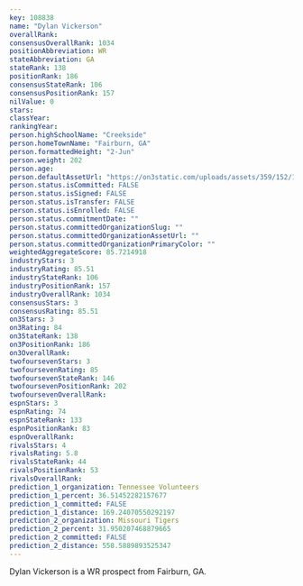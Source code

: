 ```yaml
---
key: 108838
name: "Dylan Vickerson"
overallRank: 
consensusOverallRank: 1034
positionAbbreviation: WR
stateAbbreviation: GA
stateRank: 138
positionRank: 186
consensusStateRank: 106
consensusPositionRank: 157
nilValue: 0
stars: 
classYear: 
rankingYear: 
person.highSchoolName: "Creekside"
person.homeTownName: "Fairburn, GA"
person.formattedHeight: "2-Jun"
person.weight: 202
person.age: 
person.defaultAssetUrl: "https://on3static.com/uploads/assets/359/152/152359.png"
person.status.isCommitted: FALSE
person.status.isSigned: FALSE
person.status.isTransfer: FALSE
person.status.isEnrolled: FALSE
person.status.commitmentDate: ""
person.status.committedOrganizationSlug: ""
person.status.committedOrganizationAssetUrl: ""
person.status.committedOrganizationPrimaryColor: ""
weightedAggregateScore: 85.7214918
industryStars: 3
industryRating: 85.51
industryStateRank: 106
industryPositionRank: 157
industryOverallRank: 1034
consensusStars: 3
consensusRating: 85.51
on3Stars: 3
on3Rating: 84
on3StateRank: 138
on3PositionRank: 186
on3OverallRank: 
twofoursevenStars: 3
twofoursevenRating: 85
twofoursevenStateRank: 146
twofoursevenPositionRank: 202
twofoursevenOverallRank: 
espnStars: 3
espnRating: 74
espnStateRank: 133
espnPositionRank: 83
espnOverallRank: 
rivalsStars: 4
rivalsRating: 5.8
rivalsStateRank: 44
rivalsPositionRank: 53
rivalsOverallRank: 
prediction_1_organization: Tennessee Volunteers
prediction_1_percent: 36.51452282157677
prediction_1_committed: FALSE
prediction_1_distance: 169.24070550292197
prediction_2_organization: Missouri Tigers
prediction_2_percent: 31.950207468879665
prediction_2_committed: FALSE
prediction_2_distance: 558.5889893525347
---
```

Dylan Vickerson is a WR prospect from Fairburn, GA.